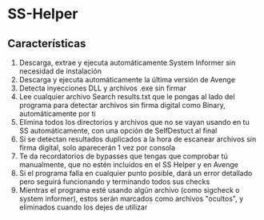 # SS-Helper

## Características
1. Descarga, extrae y ejecuta automáticamente System Informer sin necesidad de instalación
2. Descarga y ejecuta automáticamente la última versión de Avenge
3. Detecta inyecciones DLL y archivos .exe sin firmar
4. Lee cualquier archivo Search results.txt que le pongas al lado del programa para detectar archivos sin firma digital como Binary, automáticamente por ti
5. Elimina todos los directorios y archivos que no se vayan usando en tu SS automáticamente, con una opción de SelfDestuct al final
6. Si se detectan resultados duplicados a la hora de escanear archivos sin firma digital, solo aparecerán 1 vez por consola
7. Te da recordatorios de bypasses que tengas que comprobar tú manualmente, que no estén incluidos en el SS Helper y en Avenge
8. Si el programa falla en cualquier punto posible, dará un error detallado pero seguirá funcionando y terminando todos sus checks
9. Mientras el programa esté usando algún archivo (como sigcheck o system informer), estos serán marcados como archivos "ocultos", y eliminados cuando los dejes de utilizar
